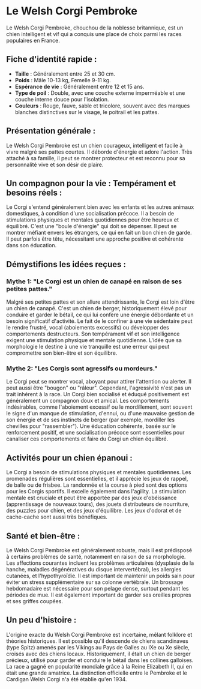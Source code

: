 # Le Welsh Corgi Pembroke

Le Welsh Corgi Pembroke, chouchou de la noblesse britannique, est un chien intelligent et vif qui a conquis une place de choix parmi les races populaires en France.

## Fiche d'identité rapide :
- **Taille** : Généralement entre 25 et 30 cm.
- **Poids** : Mâle 10-13 kg, Femelle 9-11 kg.
- **Espérance de vie** : Généralement entre 12 et 15 ans.
- **Type de poil** : Double, avec une couche externe imperméable et une couche interne douce pour l'isolation.
- **Couleurs** : Rouge, fauve, sable et tricolore, souvent avec des marques blanches distinctives sur le visage, le poitrail et les pattes.

## Présentation générale :
Le Welsh Corgi Pembroke est un chien courageux, intelligent et facile à vivre malgré ses pattes courtes. Il déborde d'énergie et adore l'action. Très attaché à sa famille, il peut se montrer protecteur et est reconnu pour sa personnalité vive et son désir de plaire.

## Un compagnon pour la vie : Tempérament et besoins réels :
Le Corgi s'entend généralement bien avec les enfants et les autres animaux domestiques, à condition d'une socialisation précoce. Il a besoin de stimulations physiques et mentales quotidiennes pour être heureux et équilibré. C'est une "boule d'énergie" qui doit se dépenser. Il peut se montrer méfiant envers les étrangers, ce qui en fait un bon chien de garde. Il peut parfois être têtu, nécessitant une approche positive et cohérente dans son éducation.

## Démystifions les idées reçues :
### Mythe 1: "Le Corgi est un chien de canapé en raison de ses petites pattes."
Malgré ses petites pattes et son allure attendrissante, le Corgi est loin d'être un chien de canapé. C'est un chien de berger, historiquement élevé pour conduire et garder le bétail, ce qui lui confère une énergie débordante et un besoin significatif d'activité. Le fait de le confiner à une vie sédentaire peut le rendre frustré, vocal (aboiements excessifs) ou développer des comportements destructeurs. Son tempérament vif et son intelligence exigent une stimulation physique et mentale quotidienne. L'idée que sa morphologie le destine à une vie tranquille est une erreur qui peut compromettre son bien-être et son équilibre.

### Mythe 2: "Les Corgis sont agressifs ou mordeurs."
Le Corgi peut se montrer vocal, aboyant pour attirer l'attention ou alerter. Il peut aussi être "bougon" ou "râleur". Cependant, l'agressivité n'est pas un trait inhérent à la race. Un Corgi bien socialisé et éduqué positivement est généralement un compagnon doux et amical. Les comportements indésirables, comme l'aboiement excessif ou le mordillement, sont souvent le signe d'un manque de stimulation, d'ennui, ou d'une mauvaise gestion de son énergie et de ses instincts de berger (par exemple, mordiller les chevilles pour "rassembler"). Une éducation cohérente, basée sur le renforcement positif, et une socialisation précoce sont essentielles pour canaliser ces comportements et faire du Corgi un chien équilibré.

## Activités pour un chien épanoui :
Le Corgi a besoin de stimulations physiques et mentales quotidiennes. Les promenades régulières sont essentielles, et il apprécie les jeux de rappel, de balle ou de frisbee. La randonnée et la course à pied sont des options pour les Corgis sportifs. Il excelle également dans l'agility. La stimulation mentale est cruciale et peut être apportée par des jeux d'obéissance (apprentissage de nouveaux tours), des jouets distributeurs de nourriture, des puzzles pour chien, et des jeux d'équilibre. Les jeux d'odorat et de cache-cache sont aussi très bénéfiques.

## Santé et bien-être :
Le Welsh Corgi Pembroke est généralement robuste, mais il est prédisposé à certains problèmes de santé, notamment en raison de sa morphologie. Les affections courantes incluent les problèmes articulaires (dysplasie de la hanche, maladies dégénératives du disque intervertébral), les allergies cutanées, et l'hypothyroïdie. Il est important de maintenir un poids sain pour éviter un stress supplémentaire sur sa colonne vertébrale. Un brossage hebdomadaire est nécessaire pour son pelage dense, surtout pendant les périodes de mue. Il est également important de garder ses oreilles propres et ses griffes coupées.

## Un peu d'histoire :
L'origine exacte du Welsh Corgi Pembroke est incertaine, mêlant folklore et théories historiques. Il est possible qu'il descende de chiens scandinaves (type Spitz) amenés par les Vikings au Pays de Galles au IXe ou Xe siècle, croisés avec des chiens locaux. Historiquement, il était un chien de berger précieux, utilisé pour garder et conduire le bétail dans les collines galloises. La race a gagné en popularité mondiale grâce à la Reine Elizabeth II, qui en était une grande amatrice. La distinction officielle entre le Pembroke et le Cardigan Welsh Corgi n'a été établie qu'en 1934. 